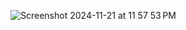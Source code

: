 ![Screenshot 2024-11-21 at 11 57 53 PM](https://github.com/user-attachments/assets/cd40072e-f813-46d8-a388-71f1f85d8603)
